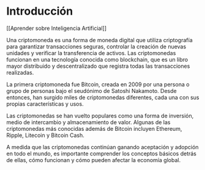 # Introducción

[[Aprender sobre Inteligencia Artificial]]

Una criptomoneda es una forma de moneda digital que utiliza criptografía para garantizar transacciones seguras, controlar la creación de nuevas unidades y verificar la transferencia de activos. Las criptomonedas funcionan en una tecnología conocida como blockchain, que es un libro mayor distribuido y descentralizado que registra todas las transacciones realizadas.

La primera criptomoneda fue Bitcoin, creada en 2009 por una persona o grupo de personas bajo el seudónimo de Satoshi Nakamoto. Desde entonces, han surgido miles de criptomonedas diferentes, cada una con sus propias características y usos.

Las criptomonedas se han vuelto populares como una forma de inversión, medio de intercambio y almacenamiento de valor. Algunas de las criptomonedas más conocidas además de Bitcoin incluyen Ethereum, Ripple, Litecoin y Bitcoin Cash.

A medida que las criptomonedas continúan ganando aceptación y adopción en todo el mundo, es importante comprender los conceptos básicos detrás de ellas, cómo funcionan y cómo pueden afectar la economía global.
